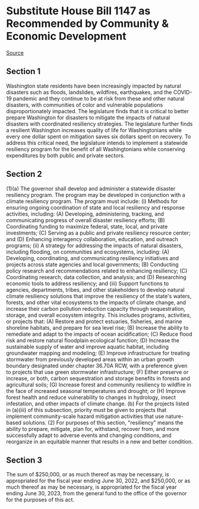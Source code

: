 # Substitute House Bill 1147 as Recommended by Community & Economic Development

[Source](http://lawfilesext.leg.wa.gov/biennium/2021-22/Xml/Bills/House%20Bills/1147-S.xml)
## Section 1
Washington state residents have been increasingly impacted by natural disasters such as floods, landslides, wildfires, earthquakes, and the COVID-19 pandemic and they continue to be at risk from these and other natural disasters, with communities of color and vulnerable populations disproportionately impacted. The legislature finds that it is critical to better prepare Washington for disasters to mitigate the impacts of natural disasters with coordinated resiliency strategies. The legislature further finds a resilient Washington increases quality of life for Washingtonians while every one dollar spent on mitigation saves six dollars spent on recovery. To address this critical need, the legislature intends to implement a statewide resiliency program for the benefit of all Washingtonians while conserving expenditures by both public and private sectors.

## Section 2
(1)(a) The governor shall develop and administer a statewide disaster resiliency program. The program may be developed in conjunction with a climate resiliency program. The program must include:
(i) Methods for ensuring ongoing coordination of state and local resiliency and response activities, including:
(A) Developing, administering, tracking, and communicating progress of overall disaster resiliency efforts;
(B) Coordinating funding to maximize federal, state, local, and private investments;
(C) Serving as a public and private resiliency resource center; and
(D) Enhancing interagency collaboration, education, and outreach programs;
(ii) A strategy for addressing the impacts of natural disasters, including flooding, on communities and ecosystems, including:
(A) Developing, coordinating, and communicating resiliency initiatives and projects across state agencies and local governments;
(B) Conducting policy research and recommendations related to enhancing resiliency;
(C) Coordinating research, data collection, and analysis; and
(D) Researching economic tools to address resiliency; and
(iii) Support functions to agencies, departments, tribes, and other stakeholders to develop natural climate resiliency solutions that improve the resiliency of the state's waters, forests, and other vital ecosystems to the impacts of climate change, and increase their carbon pollution reduction capacity through sequestration, storage, and overall ecosystem integrity. This includes programs, activities, or projects that:
(A) Restore and protect estuaries, fisheries, and marine shoreline habitats, and prepare for sea level rise;
(B) Increase the ability to remediate and adapt to the impacts of ocean acidification;
(C) Reduce flood risk and restore natural floodplain ecological function;
(D) Increase the sustainable supply of water and improve aquatic habitat, including groundwater mapping and modeling;
(E) Improve infrastructure for treating stormwater from previously developed areas within an urban growth boundary designated under chapter 36.70A RCW, with a preference given to projects that use green stormwater infrastructure;
(F) Either preserve or increase, or both, carbon sequestration and storage benefits in forests and agricultural soils;
(G) Increase forest and community resiliency to wildfire in the face of increased seasonal temperatures and drought; or
(H) Improve forest health and reduce vulnerability to changes in hydrology, insect infestation, and other impacts of climate change.
(b) For the projects listed in (a)(iii) of this subsection, priority must be given to projects that implement community-scale hazard mitigation activities that use nature-based solutions.
(2) For purposes of this section, "resiliency" means the ability to prepare, mitigate, plan for, withstand, recover from, and more successfully adapt to adverse events and changing conditions, and reorganize in an equitable manner that results in a new and better condition.

## Section 3
The sum of $250,000, or as much thereof as may be necessary, is appropriated for the fiscal year ending June 30, 2022, and $250,000, or as much thereof as may be necessary, is appropriated for the fiscal year ending June 30, 2023, from the general fund to the office of the governor for the purposes of this act.

